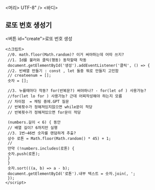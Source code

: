 <!DOCTYPE HTML>
<html lang="en">
 <머리>
 <meta charset=>UTF-8" />
 <meta 이름="viewport" 콘텐츠="width=장치 너비, 초기 규모=1.0" />
 <title>로또 번호 추첨기기</title>
 </머리>
 <바디>
    <!--로또 번호 추첨 생성기 과제 -->
    <!-- 오답 노트 (오답노트)
 1. 입력 테이프="버튼" 테이프 알파벳 오타;;;;
    2.
 -->
 <h2>로또 번호 생성기</h2>
 <버튼 id="create">로또 번호 생성</버튼>
 <p id="lottonum"></p>

    <스크립트>
     //0. math.floor(Math.random)? 이거 써야하는데 어따 쓰지?
     //1. Id를 불러와 클릭(행동) 동작할때 작동
     document.getElementById('생성').addEventListener('클릭', () => {
     //2. 빈배열 만들기 : const , let 둘중 뭐로 만들지 고민함
     // createenum = [];
     숫자 = [];

     //3. 누를때마다 작동? for(반복문?) 써야하나? - for(let of ) 사용가능?
     //for(let lo for ) 사용가능? 근데 어찌작성해야 하는지 모름
     // 차이점  = 채팅 중에.GPT 질문
     // 반복횟수가 정해져있지않으면 while문이 적당
     // 반복횟수가 정해져있으면 for문이 적당

     (numbers.길이 < 6) { 동안
     // 배열 길이? 6까지만 실행
     //3. 1번~46번 숫자를 랜덤하게 추출?
     상수 로톤 = Math.floor(Math.random() * 45) + 1;
     //
     만약 (!numbers.includes(로톤) {
     숫자.push(로톤);
     }
     }
     숫자.sort(((a, b) => a - b);
     document.getElementById('로톤').내부 텍스트 = 숫자.join(, ';
     });
    </script>
 </body>
</html>
